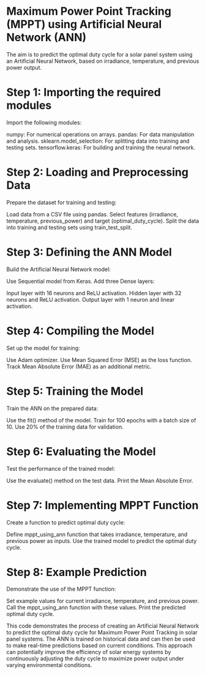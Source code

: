 # Maximum Power Point Tracking (MPPT) using Artificial Neural Network (ANN)
The aim is to predict the optimal duty cycle for a solar panel system using an Artificial Neural Network, based on irradiance, temperature, and previous power output.

# Step 1: Importing the required modules
Import the following modules:

numpy: For numerical operations on arrays.
pandas: For data manipulation and analysis.
sklearn.model_selection: For splitting data into training and testing sets.
tensorflow.keras: For building and training the neural network.

# Step 2: Loading and Preprocessing Data
Prepare the dataset for training and testing:

Load data from a CSV file using pandas.
Select features (irradiance, temperature, previous_power) and target (optimal_duty_cycle).
Split the data into training and testing sets using train_test_split.

# Step 3: Defining the ANN Model
Build the Artificial Neural Network model:

Use Sequential model from Keras.
Add three Dense layers:

Input layer with 16 neurons and ReLU activation.
Hidden layer with 32 neurons and ReLU activation.
Output layer with 1 neuron and linear activation.

# Step 4: Compiling the Model
Set up the model for training:

Use Adam optimizer.
Use Mean Squared Error (MSE) as the loss function.
Track Mean Absolute Error (MAE) as an additional metric.

# Step 5: Training the Model
Train the ANN on the prepared data:

Use the fit() method of the model.
Train for 100 epochs with a batch size of 10.
Use 20% of the training data for validation.

# Step 6: Evaluating the Model
Test the performance of the trained model:

Use the evaluate() method on the test data.
Print the Mean Absolute Error.

# Step 7: Implementing MPPT Function
Create a function to predict optimal duty cycle:

Define mppt_using_ann function that takes irradiance, temperature, and previous power as inputs.
Use the trained model to predict the optimal duty cycle.

# Step 8: Example Prediction
Demonstrate the use of the MPPT function:

Set example values for current irradiance, temperature, and previous power.
Call the mppt_using_ann function with these values.
Print the predicted optimal duty cycle.

This code demonstrates the process of creating an Artificial Neural Network to predict the optimal duty cycle for Maximum Power Point Tracking in solar panel systems. The ANN is trained on historical data and can then be used to make real-time predictions based on current conditions. This approach can potentially improve the efficiency of solar energy systems by continuously adjusting the duty cycle to maximize power output under varying environmental conditions.
